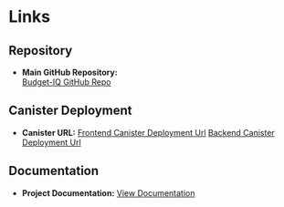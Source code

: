 # Links

## Repository

- **Main GitHub Repository:**  
  [Budget-IQ GitHub Repo](https://github.com/judeike/Budget-IQ.git)

## Canister Deployment

- **Canister URL:**
  [Frontend Canister Deployment Url](https://hpu36-kiaaa-aaaal-qjryq-cai.icp0.io/)
  [Backend Canister Deployment Url](https://a4gq6-oaaaa-aaaab-qaa4q-cai.raw.icp0.io/?id=hiv5k-hqaaa-aaaal-qjrya-cai)

## Documentation

- **Project Documentation:**
  [View Documentation](https://github.com/judeike/Budget-IQ/blob/main/README.md)


